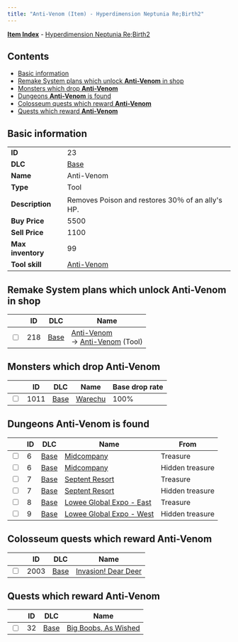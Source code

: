 ```yaml
---
title: "Anti-Venom (Item) - Hyperdimension Neptunia Re;Birth2"
---
```


[**Item Index**](/neptunia/rb2/item/index.html) - [Hyperdimension Neptunia Re;Birth2](/neptunia/rb2)

## Contents

- [Basic information](#basic-information)
- [Remake System plans which unlock **Anti-Venom** in shop](#remake-system-plans-which-unlock-anti-venom-in-shop)
- [Monsters which drop **Anti-Venom**](#monsters-which-drop-anti-venom)
- [Dungeons **Anti-Venom** is found](#dungeons-anti-venom-is-found)
- [Colosseum quests which reward **Anti-Venom**](#colosseum-quests-which-reward-anti-venom)
- [Quests which reward **Anti-Venom**](#quests-which-reward-anti-venom)

## Basic information

|   |   |
| -- | -- |
| **ID** | 23 |
| **DLC** | [Base](/neptunia/rb2/dlc/0-base.html) |
| **Name** | Anti-Venom |
| **Type** | Tool |
| **Description** | Removes Poison and restores 30％ of an ally's HP. |
| **Buy Price** | 5500 |
| **Sell Price** | 1100 |
| **Max inventory** | 99 |
| **Tool skill** | [Anti-Venom](/neptunia/rb2/skill/0-10027-anti-venom.html) |

## Remake System plans which unlock **Anti-Venom** in shop

|    | ID | DLC | Name |
| -- | -- | --- | ---- |
| <input type="checkbox" id="rb2-remake-0-218" class="trackbox" /> | 218 | [Base](/neptunia/rb2/dlc/0-base.html) | [Anti-Venom](/neptunia/rb2/remake/0-218-anti-venom.html)<br />→ [Anti-Venom](/neptunia/rb2/item/0-23-anti-venom.html) (Tool) |

## Monsters which drop **Anti-Venom**

|    | ID | DLC | Name | Base drop rate |
| -- | -- | --- | ---- | -------------- |
| <input type="checkbox" id="rb2-monster-0-1011" class="trackbox" /> | 1011 | [Base](/neptunia/rb2/dlc/0-base.html) | [Warechu](/neptunia/rb2/monster/0-1011-warechu.html) | 100% |

## Dungeons **Anti-Venom** is found

|    | ID | DLC | Name | From |
| -- | -- | --- | ---- | ---- |
| <input type="checkbox" id="rb2-dungeon-0-6" class="trackbox" /> | 6 | [Base](/neptunia/rb2/dlc/0-base.html) | [Midcompany](/neptunia/rb2/dungeon/0-6-midcompany.html) | Treasure |
| <input type="checkbox" id="rb2-dungeon-0-6" class="trackbox" /> | 6 | [Base](/neptunia/rb2/dlc/0-base.html) | [Midcompany](/neptunia/rb2/dungeon/0-6-midcompany.html) | Hidden treasure |
| <input type="checkbox" id="rb2-dungeon-0-7" class="trackbox" /> | 7 | [Base](/neptunia/rb2/dlc/0-base.html) | [Septent Resort](/neptunia/rb2/dungeon/0-7-septent-resort.html) | Treasure |
| <input type="checkbox" id="rb2-dungeon-0-7" class="trackbox" /> | 7 | [Base](/neptunia/rb2/dlc/0-base.html) | [Septent Resort](/neptunia/rb2/dungeon/0-7-septent-resort.html) | Hidden treasure |
| <input type="checkbox" id="rb2-dungeon-0-8" class="trackbox" /> | 8 | [Base](/neptunia/rb2/dlc/0-base.html) | [Lowee Global Expo - East](/neptunia/rb2/dungeon/0-8-lowee-global-expo-east.html) | Treasure |
| <input type="checkbox" id="rb2-dungeon-0-9" class="trackbox" /> | 9 | [Base](/neptunia/rb2/dlc/0-base.html) | [Lowee Global Expo - West](/neptunia/rb2/dungeon/0-9-lowee-global-expo-west.html) | Hidden treasure |

## Colosseum quests which reward **Anti-Venom**

|    | ID | DLC | Name |
| -- | -- | --- | ---- |
| <input type="checkbox" id="rb2-colosseum-0-2003" class="trackbox" /> | 2003 | [Base](/neptunia/rb2/dlc/0-base.html) | [Invasion! Dear Deer](/neptunia/rb2/colosseum/0-2003-invasion-dear-deer.html) |

## Quests which reward **Anti-Venom**

|    | ID | DLC | Name |
| -- | -- | --- | ---- |
| <input type="checkbox" id="rb2-quest-0-32" class="trackbox" /> | 32 | [Base](/neptunia/rb2/dlc/0-base.html) | [Big Boobs, As Wished ](/neptunia/rb2/quest/0-32-big-boobs-as-wished.html) |